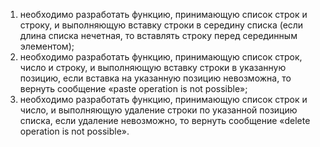 1) необходимо разработать функцию, принимающую список строк и строку, и
выполняющую вставку строки в середину списка (если длина списка
нечетная, то вставлять строку перед серединным элементом);
2) необходимо разработать функцию, принимающую список строк, число и
строку, и выполняющую вставку строки в указанную позицию, если вставка
на указанную позицию невозможна, то вернуть сообщение «paste operation is
not possible»;
3) необходимо разработать функцию, принимающую список строк и число, и
выполняющую удаление строки по указанной позицию списка, если удаление
невозможно, то вернуть сообщение «delete operation is not possible».
